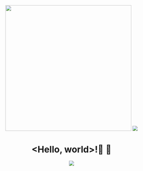 
</div>

<div align="center">
  <img src="https://github.com/sh4de-c4t/sh4de-c4t/blob/e1e602c4a4e7c95c459c2490507fc5e3ac0b9a7d/text.gif" width="400px" />
<img src="https://github.com/sh4de-c4t/sh4de-c4t/blob/main/giphy%20(1).gif" />
  <br>
  
  # <Hello, world>!👋 🌱
<img src="https://github.com/sh4de-c4t/sh4de-c4t/blob/main/py.png" />

</div>
